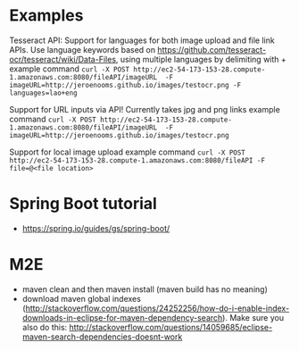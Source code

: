 # Examples

Tesseract API:
Support for languages for both image upload and file link APIs. Use language keywords based on https://github.com/tesseract-ocr/tesseract/wiki/Data-Files, using multiple languages by delimiting with +
example command `curl -X POST http://ec2-54-173-153-28.compute-1.amazonaws.com:8080/fileAPI/imageURL  -F imageURL=http://jeroenooms.github.io/images/testocr.png -F languages=lao+eng`

Support for URL inputs via API! Currently takes jpg and png links
example command `curl -X POST http://ec2-54-173-153-28.compute-1.amazonaws.com:8080/fileAPI/imageURL  -F imageURL=http://jeroenooms.github.io/images/testocr.png`

Support for local image upload
example command `curl -X POST http://ec2-54-173-153-28.compute-1.amazonaws.com:8080/fileAPI -F file=@<file location>`

# Spring Boot tutorial
- https://spring.io/guides/gs/spring-boot/


# M2E
- maven clean and then maven install (maven build has no meaning)
- download maven global indexes (http://stackoverflow.com/questions/24252256/how-do-i-enable-index-downloads-in-eclipse-for-maven-dependency-search). Make sure you also do this: http://stackoverflow.com/questions/14059685/eclipse-maven-search-dependencies-doesnt-work


